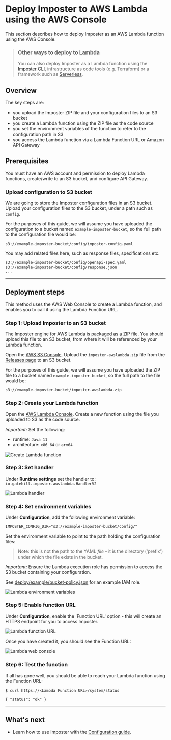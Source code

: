 # Deploy Imposter to AWS Lambda using the AWS Console

This section describes how to deploy Imposter as an AWS Lambda function using the AWS Console.

> ### Other ways to deploy to Lambda
>
> You can also deploy Imposter as a Lambda function using the [Imposter CLI](deploy_aws_lambda_cli.md), infrastructure as code tools (e.g. Terraform) or a framework such as [Serverless](deploy_aws_lambda_serverless_framework.md).

## Overview

The key steps are:

- you upload the Imposter ZIP file and your configuration files to an S3 bucket
- you create a Lambda function using the ZIP file as the code source
- you set the environment variables of the function to refer to the configuration path in S3
- you access the Lambda function via a Lambda Function URL or Amazon API Gateway

## Prerequisites

You must have an AWS account and permission to deploy Lambda functions, create/write to an S3 bucket, and configure API Gateway.

### Upload configuration to S3 bucket

We are going to store the Imposter configuration files in an S3 bucket. Upload your configuration files to the S3 bucket, under a path such as `config`.

For the purposes of this guide, we will assume you have uploaded the configuration to a bucket named `example-imposter-bucket`, so the full path to the configuration file would be:

```
s3://example-imposter-bucket/config/imposter-config.yaml
```

You may add related files here, such as response files, specifications etc.

```
s3://example-imposter-bucket/config/openapi-spec.yaml
s3://example-imposter-bucket/config/response.json
...
```

---
## Deployment steps

This method uses the AWS Web Console to create a Lambda function, and enables you to call it using the Lambda Function URL.

### Step 1: Upload Imposter to an S3 bucket

The Imposter engine for AWS Lambda is packaged as a ZIP file. You should upload this file to an S3 bucket, from where it will be referenced by your Lambda function.

Open the [AWS S3 Console](https://s3.console.aws.amazon.com/s3/home). Upload the `imposter-awslambda.zip` file from the [Releases page](https://github.com/imposter-project/imposter-jvm-engine/releases/latest) to an S3 bucket.

For the purposes of this guide, we will assume you have uploaded the ZIP file to a bucket named `example-imposter-bucket`, so the full path to the file would be:

```
s3://example-imposter-bucket/imposter-awslambda.zip
```

### Step 2: Create your Lambda function

Open the [AWS Lambda Console](https://eu-west-1.console.aws.amazon.com/lambda/home). Create a new function using the file you uploaded to S3 as the code source.

*Important:* Set the following:

- runtime: `Java 11`
- architecture: `x86_64` or `arm64`

![Create Lambda function](./images/lambda_create.png)

### Step 3: Set handler

Under **Runtime settings** set the handler to: `io.gatehill.imposter.awslambda.HandlerV2`

![Lambda handler](./images/lambda_handler.png)

### Step 4: Set environment variables

Under **Configuration**, add the following environment variable:

```
IMPOSTER_CONFIG_DIR="s3://example-imposter-bucket/config/"
```

Set the environment variable to point to the path holding the configuration files:

> Note: this is not the path to the YAML _file_ - it is the directory ('prefix') under which the file exists in the bucket.

*Important:* Ensure the Lambda execution role has permission to access the S3 bucket containing your configuration.

See [deploy/example/bucket-policy.json](https://raw.githubusercontent.com/imposter-project/imposter-jvm-engine/main/distro/awslambda/deploy/example/bucket-policy.json) for an example IAM role.

![Lambda environment variables](./images/lambda_config_env.png)

### Step 5: Enable function URL

Under **Configuration**, enable the 'Function URL' option - this will create an HTTPS endpoint for you to access Imposter.

![Lambda function URL](./images/lambda_url.png)

Once you have created it, you should see the Function URL:

![Lambda web console](./images/lambda.png)

### Step 6: Test the function

If all has gone well, you should be able to reach your Lambda function using the Function URL:

```shell
$ curl https://<Lambda Function URL>/system/status

{ "status": "ok" }
```

---

## What's next

- Learn how to use Imposter with the [Configuration guide](configuration.md).
